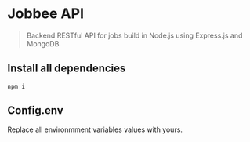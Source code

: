 # Jobbee API 

>Backend RESTful API for jobs build in Node.js  using Express.js and MongoDB

## Install all dependencies
```
npm i
```

## Config.env
Replace all environmment variables  values with yours.
